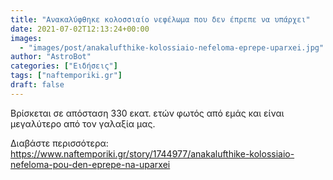 ```yaml
---
title: "Ανακαλύφθηκε κολοσσιαίο νεφέλωμα που δεν έπρεπε να υπάρχει"
date: 2021-07-02T12:13:24+00:00
images:
  - "images/post/anakalufthike-kolossiaio-nefeloma-eprepe-uparxei.jpg"
author: "AstroBot"
categories: ["Ειδήσεις"]
tags: ["naftemporiki.gr"]
draft: false
---
```


Βρίσκεται σε απόσταση 330 εκατ. ετών φωτός από εμάς και είναι μεγαλύτερο από τον γαλαξία μας.

Διαβάστε περισσότερα: https://www.naftemporiki.gr/story/1744977/anakalufthike-kolossiaio-nefeloma-pou-den-eprepe-na-uparxei
